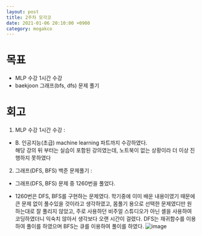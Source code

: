 ```yaml
---
layout: post
title: 2주차 모각코
date: 2021-01-06 20:10:00 +0900
category: mogakco
---
```

# 목표

+ MLP 수강 1시간 수강
+ baekjoon 그래프(bfs, dfs) 문제 풀기


# 회고

1. MLP 수강 1시간 수강 :
 - B. 인공지능(초급) machine learning 파트까지 수강하였다.  
 해당 강의 뒤 부터는 실습이 포함된 강의였는데, 노트북이 없는 상황이라 더 이상 진행하지 못하였다  


2. 그래프(DFS, BFS) 백준 문제풀기 :
 - 그래프(DFS, BFS) 문제 중 1260번을 풀었다.  


 - 1260번은 DFS, BFS를 구현하는 문제였다.
학기중에 이미 배운 내용이였기 때문에 큰 문제 없이 풀수있을 것이라고 생각하였고, 몸풀기 용으로 선택한 문제였디만 원하는대로 잘 풀리지 않았고, 주로 사용하던 비주얼 스튜디오가 아닌 셸을 사용하여 코딩하였더니 익숙치 않아서 생각보다 오랜 시간이 걸렸다.
DFS는 재귀함수를 이용하여 풀이를 하였으며 BFS는 큐를 이용하여 풀이를 하였다.
 ![image](https://user-images.githubusercontent.com/34561570/104176862-3dbcdd00-544b-11eb-9d43-a56fdf461d4f.png)
